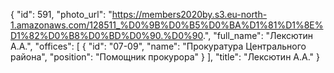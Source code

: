 {
    "id": 591,
    "photo_url": "https://members2020by.s3.eu-north-1.amazonaws.com/128511_%D0%9B%D0%B5%D0%BA%D1%81%D1%8E%D1%82%D0%B8%D0%BD%D0%90.%D0%90.",
    "full_name": "Лексютин А.А.",
    "offices": [
        {
            "id": "07-09",
            "name": "Прокуратура Центрального района",
            "position": "Помощник прокурора"
        }
    ],
    "title": "Лексютин А.А."
}